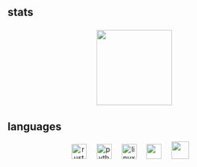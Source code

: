 <h2 align="left">stats</h2>

###

<div align="center">
  <img src="https://github-readme-stats.vercel.app/api?username=mur1chan&hide_title=false&hide_rank=false&show_icons=true&include_all_commits=true&count_private=true&disable_animations=false&theme=dracula&locale=en&hide_border=false" height="150" 
</div>

###

###
<h2 align="left">languages</h2>
<div align="center">
  <img src="https://www.rust-lang.org/logos/rust-logo-64x64.png" height="30" alt="rust logo"  />
  <img width="12" />
  <img src="https://cdn.jsdelivr.net/gh/devicons/devicon/icons/python/python-original.svg" height="30" alt="python logo"  />
  <img width="12" />
  <img src="https://cdn.jsdelivr.net/gh/devicons/devicon/icons/linux/linux-original.svg" height="30" alt="linux logo"  />
  <img width="12" />
  <img src="https://cdn.jsdelivr.net/gh/devicons/devicon@latest/icons/nixos/nixos-original.svg" height="30" />
  <img width="12" />
  <img src="https://avatars.githubusercontent.com/u/36161205?s=200&v=4" height="35" />
  <img width="12" />
</div>


###
